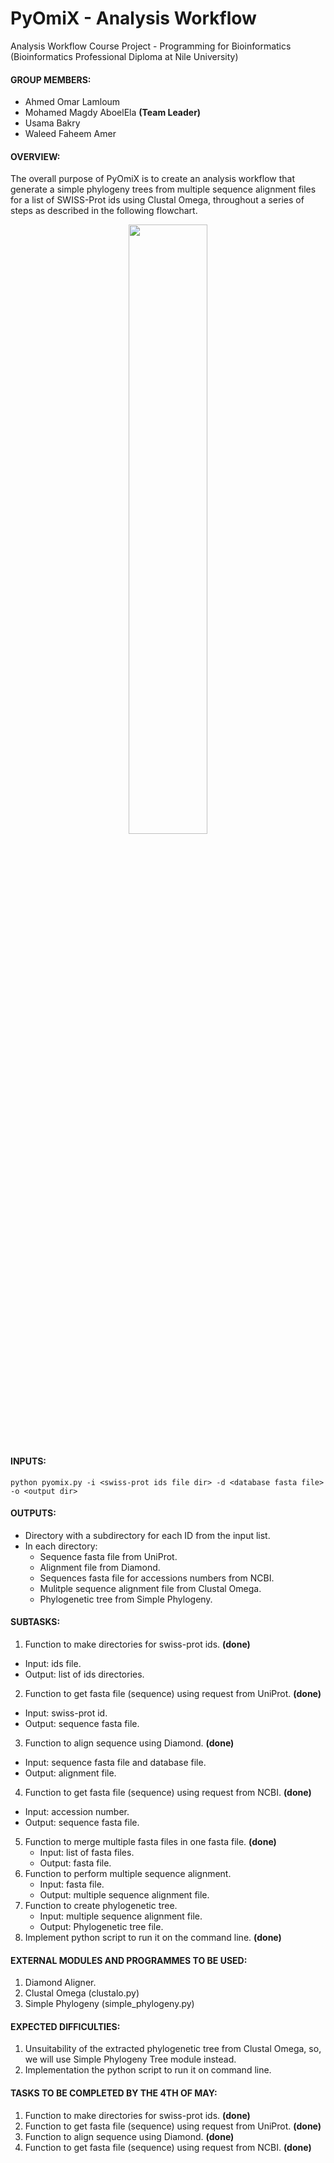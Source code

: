 # PyOmiX - Analysis Workflow
Analysis Workflow Course Project - Programming for Bioinformatics (Bioinformatics Professional Diploma at Nile University)

#### GROUP MEMBERS:
- Ahmed Omar Lamloum
- Mohamed Magdy AboelEla **(Team Leader)**
- Usama Bakry
- Waleed Faheem Amer

#### OVERVIEW:
The overall purpose of PyOmiX is to create an analysis workflow that generate a simple phylogeny trees from multiple sequence alignment files for a list of SWISS-Prot ids using Clustal Omega, throughout a series of steps as described in the following flowchart.

<p align="center">
  <img src="https://github.com/ubakry/pyomix/blob/master/workflow.png"  width="50%" height="50%">
</p>

#### INPUTS:
```
python pyomix.py -i <swiss-prot ids file dir> -d <database fasta file> -o <output dir>
``` 

#### OUTPUTS:
- Directory with a subdirectory for each ID from the input list.
- In each directory:
    * Sequence fasta file from UniProt.
    * Alignment file from Diamond.
    * Sequences fasta file for accessions numbers from NCBI.
    * Mulitple sequence alignment file from Clustal Omega.
    * Phylogenetic tree from Simple Phylogeny.

#### SUBTASKS:
01. Function to make directories for swiss-prot ids. **(done)**
   * Input: ids file.
   * Output: list of ids directories.
02. Function to get fasta file (sequence) using request from UniProt. **(done)**
   * Input: swiss-prot id.
   * Output: sequence fasta file.
03. Function to align sequence using Diamond. **(done)**
   * Input: sequence fasta file and database file.
   * Output: alignment file.
04. Function to get fasta file (sequence) using request from NCBI. **(done)**
   * Input: accession number.
   * Output: sequence fasta file.
05. Function to merge multiple fasta files in one fasta file. **(done)**
    * Input: list of fasta files.
    * Output: fasta file.
06. Function to perform multiple sequence alignment.
    * Input: fasta file.
    * Output: multiple sequence alignment file.
07. Function to create phylogenetic tree.
    * Input: multiple sequence alignment file.
    * Output: Phylogenetic tree file.
08. Implement python script to run it on the command line. **(done)**

#### EXTERNAL MODULES AND PROGRAMMES TO BE USED:
01. Diamond Aligner.
02. Clustal Omega (clustalo.py)
03. Simple Phylogeny (simple_phylogeny.py)

#### EXPECTED DIFFICULTIES:
01. Unsuitability of the extracted phylogenetic tree from Clustal Omega, so, we will use Simple Phylogeny Tree module instead.
02. Implementation the python script to run it on command line.

#### TASKS TO BE COMPLETED BY THE 4TH OF MAY:
01. Function to make directories for swiss-prot ids. **(done)**
02. Function to get fasta file (sequence) using request from UniProt. **(done)**
03. Function to align sequence using Diamond. **(done)**
04. Function to get fasta file (sequence) using request from NCBI. **(done)**
